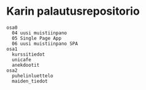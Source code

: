 # Karin palautusrepositorio


```
osa0
  04 uusi muistiinpano
  05 Single Page App
  06 uusi muistiinpano SPA
osa1
  kurssitiedot
  unicafe
  anekdootit
osa2
  puhelinluettelo
  maiden_tiedot
   
```

